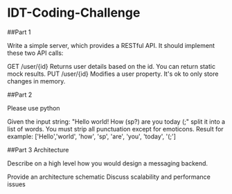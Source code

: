 # IDT-Coding-Challenge
##Part 1

Write a simple server, which provides a RESTful API. It should implement these two API calls:

GET /user/{id}
Returns user details based on the id. You can return static mock results.
PUT /user/{id}
Modifies a user property. It's ok to only store changes in memory. 

##Part 2

Please use python

Given the input string: "Hello world! How (sp?) are you today (;" split it into a list of words. You must strip all punctuation except for emoticons. Result for example: ['Hello','world', 'how', 'sp', 'are', 'you', 'today', '(;']

##Part 3
Architecture

Describe on a high level how you would design a messaging backend.

Provide an architecture schematic
Discuss scalability and performance issues
